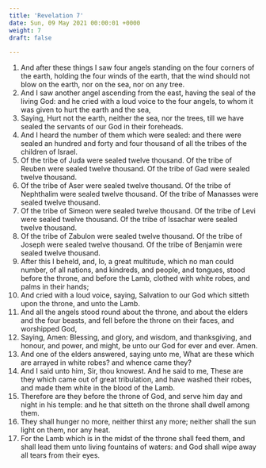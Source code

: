 ```yaml
---
title: 'Revelation 7'
date: Sun, 09 May 2021 00:00:01 +0000
weight: 7
draft: false
  
---
```


1. And after these things I saw four angels standing on the four corners of the earth, holding the four winds of the earth, that the wind should not blow on the earth, nor on the sea, nor on any tree.
2. And I saw another angel ascending from the east, having the seal of the living God: and he cried with a loud voice to the four angels, to whom it was given to hurt the earth and the sea,
3. Saying, Hurt not the earth, neither the sea, nor the trees, till we have sealed the servants of our God in their foreheads.
4. And I heard the number of them which were sealed: and there were sealed an hundred and forty and four thousand of all the tribes of the children of Israel.
5. Of the tribe of Juda were sealed twelve thousand. Of the tribe of Reuben were sealed twelve thousand. Of the tribe of Gad were sealed twelve thousand.
6. Of the tribe of Aser were sealed twelve thousand. Of the tribe of Nephthalim were sealed twelve thousand. Of the tribe of Manasses were sealed twelve thousand.
7. Of the tribe of Simeon were sealed twelve thousand. Of the tribe of Levi were sealed twelve thousand. Of the tribe of Issachar were sealed twelve thousand.
8. Of the tribe of Zabulon were sealed twelve thousand. Of the tribe of Joseph were sealed twelve thousand. Of the tribe of Benjamin were sealed twelve thousand.
9. After this I beheld, and, lo, a great multitude, which no man could number, of all nations, and kindreds, and people, and tongues, stood before the throne, and before the Lamb, clothed with white robes, and palms in their hands;
10. And cried with a loud voice, saying, Salvation to our God which sitteth upon the throne, and unto the Lamb.
11. And all the angels stood round about the throne, and about the elders and the four beasts, and fell before the throne on their faces, and worshipped God,
12. Saying, Amen: Blessing, and glory, and wisdom, and thanksgiving, and honour, and power, and might, be unto our God for ever and ever. Amen.
13. And one of the elders answered, saying unto me, What are these which are arrayed in white robes? and whence came they?
14. And I said unto him, Sir, thou knowest. And he said to me, These are they which came out of great tribulation, and have washed their robes, and made them white in the blood of the Lamb.
15. Therefore are they before the throne of God, and serve him day and night in his temple: and he that sitteth on the throne shall dwell among them.
16. They shall hunger no more, neither thirst any more; neither shall the sun light on them, nor any heat.
17. For the Lamb which is in the midst of the throne shall feed them, and shall lead them unto living fountains of waters: and God shall wipe away all tears from their eyes.
